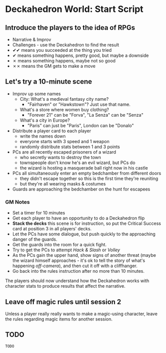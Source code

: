 # Deckahedron World: Start Script

## Introduce the players to the idea of RPGs

 * Narrative & Improv
 * Challenges - use the Deckahedron to find the result
  * ✔✔ means you succeeded at the thing you tried
  * ✔ means something happens, pretty good, but maybe a downside
  * ✗ means something happens, maybe not so good
  * ✗✗ means the GM gets to make a move


## Let's try a 10-minute scene

 * Improv up some names
   * City: What's a medieval fantasy city name?
     * "Fairhaven" or "Hawkstown"? Just use that name.
   * What's a store where women buy clothing?
     * "Forever 21" can be "Forva", "La Senza" can be "Senza"
   * What's a city in Europe?
     * "Paris" can just be "Paris", London can be "Donalo"
 * Distribute a player card to each player
   * write the names down
   * everyone starts with 3 speed and 1 weapon
   * randomly distribute stats between 1 and 3 points
 * PCs are all recently escaped prisoners of a wizard
   * who secretly wants to destroy the town
   * townspeople don't know he's an evil wizard, but PCs do
   * the wizard is hosting a masquerade ball right now in his castle
 * PCs all simultaneously enter an empty bedchamber from different doors
   * they didn't escape together so this is the first time they're reuniting
   * but they're all wearing masks & costumes
 * Guards are approaching the bedchamber on the hunt for escapees

### GM Notes

 * Set a timer for 10 minutes
 * Get each player to have an opportunity to do a Deckahedron flip
 * **Stack the decks** this scene is for instruction, so put the Critical
   Success card at position 3 in all players' decks.
 * Let the PCs have some dialogue, but push quickly to the approaching
   danger of the guards.
 * Get the guards into the room for a quick fight.
 * Try to get the PCs to attempt *Hack & Slash* or *Volley*
 * As the PCs gain the upper hand, show signs of another threat (maybe
   the wizard himself approaches - it's ok to tell the story of what's
   happening *off-camera*), and then cut it off with a cliffhanger.
 * Go back into the rules instruction after no more than 10 minutes.

The players should now understand how the Deckahedron works with character
stats to produce results that affect the narrative.


## Leave off magic rules until session 2

Unless a player really really wants to make a magic-using character, leave
the rules regarding magic items for another session.


## TODO

`TODO`

